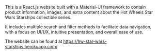 This is a React.js website built with a Material-UI framework to contain product information, images, and extra content about the Hot Wheels Star Wars Starships collectible series.

It includes multiple search and filter methods to facilitate data navigation, with a focus on UI/UX, intuitive presentation, and overall ease of use.

The website can be found at https://hw-star-wars-starships.herokuapp.com/.
